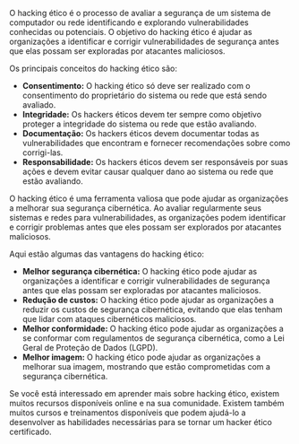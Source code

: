 O hacking ético é o processo de avaliar a segurança de um sistema de computador ou rede identificando e explorando vulnerabilidades conhecidas ou potenciais. O objetivo do hacking ético é ajudar as organizações a identificar e corrigir vulnerabilidades de segurança antes que elas possam ser exploradas por atacantes maliciosos.

Os principais conceitos do hacking ético são:

- **Consentimento:** O hacking ético só deve ser realizado com o consentimento do proprietário do sistema ou rede que está sendo avaliado.
- **Integridade:** Os hackers éticos devem ter sempre como objetivo proteger a integridade do sistema ou rede que estão avaliando.
- **Documentação:** Os hackers éticos devem documentar todas as vulnerabilidades que encontram e fornecer recomendações sobre como corrigi-las.
- **Responsabilidade:** Os hackers éticos devem ser responsáveis por suas ações e devem evitar causar qualquer dano ao sistema ou rede que estão avaliando.

O hacking ético é uma ferramenta valiosa que pode ajudar as organizações a melhorar sua segurança cibernética. Ao avaliar regularmente seus sistemas e redes para vulnerabilidades, as organizações podem identificar e corrigir problemas antes que eles possam ser explorados por atacantes maliciosos.

Aqui estão algumas das vantagens do hacking ético:

- **Melhor segurança cibernética:** O hacking ético pode ajudar as organizações a identificar e corrigir vulnerabilidades de segurança antes que elas possam ser exploradas por atacantes maliciosos.
- **Redução de custos:** O hacking ético pode ajudar as organizações a reduzir os custos de segurança cibernética, evitando que elas tenham que lidar com ataques cibernéticos maliciosos.
- **Melhor conformidade:** O hacking ético pode ajudar as organizações a se conformar com regulamentos de segurança cibernética, como a Lei Geral de Proteção de Dados (LGPD).
- **Melhor imagem:** O hacking ético pode ajudar as organizações a melhorar sua imagem, mostrando que estão comprometidas com a segurança cibernética.

Se você está interessado em aprender mais sobre hacking ético, existem muitos recursos disponíveis online e na sua comunidade. Existem também muitos cursos e treinamentos disponíveis que podem ajudá-lo a desenvolver as habilidades necessárias para se tornar um hacker ético certificado.